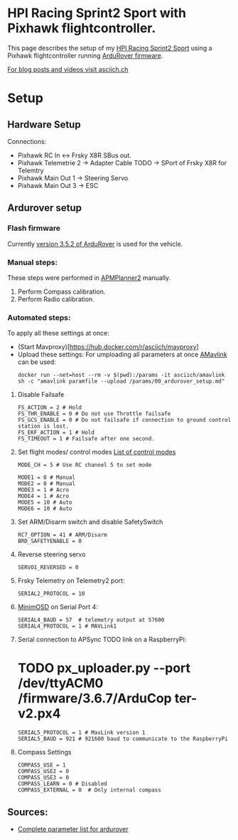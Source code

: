 # HPI Racing Sprint2 Sport with Pixhawk flightcontroller.

This page describes the setup of my [HPI Racing Sprint2 Sport](http://www.hpiracing.com/en/kit/109299)
using a Pixhawk flightcontroller running [ArduRover firmware](../firmware/ardurover/).

[For blog posts and videos visit asciich.ch](https://asciich.ch/wordpress/category/hpi-racing-sprint2-sport-mustang/)

# Setup

## Hardware Setup

Connections:

* Pixhawk RC In <-> Frsky X8R SBus out.
* Pixhawk Telemetrie 2 -> Adapter Cable TODO -> SPort of Frsky X8R for Telemtry
* Pixhawk Main Out 1 -> Steering Servo
* Pixhawk Main Out 3 -> ESC

## Ardurover setup

### Flash firmware

Currently [version 3.5.2 of ArduRover](../firmware/ardurover/3.5.2) is used for the vehicle.

### Manual steps:

These steps were performed in [APMPlanner2](https://hub.docker.com/r/asciich/apmplanner2) manually.

1. Perform Compass calibration.
1. Perform Radio calibration.


### Automated steps:

To apply all these settings at once:
* (Start Mavproxy)[https://hub.docker.com/r/asciich/mavproxy]
* Upload these settings: For umploading all parameters at once [AMavlink]() can be used:
    ```
    docker run --net=host --rm -v $(pwd):/params -it asciich/amavlink sh -c "amavlink paramfile --upload /params/00_ardurover_setup.md"
    ```

1. Disable Failsafe
    ```
    FS_ACTION = 2 # Hold
    FS_THR_ENABLE = 0 # Do not use Throttle failsafe
    FS_GCS_ENABLE = 0 # Do not failsafe if connection to ground control station is lost.
    FS_EKF_ACTION = 1 # Hold
    FS_TIMEOUT = 1 # Failsafe after one second.
    ```

1. Set flight modes/ control modes [List of control modes](http://ardupilot.org/rover/docs/rover-control-modes.html)
    ```
    MODE_CH = 5 # Use RC channel 5 to set mode

    MODE1 = 0 # Manual
    MODE2 = 0 # Manual
    MODE3 = 1 # Acro
    MODE4 = 1 # Acro
    MODE5 = 10 # Auto
    MODE6 = 10 # Auto
    ```
1. Set ARM/Disarm switch and disable SafetySwitch
    ```
    RC7_OPTION = 41 # ARM/Disarm
    BRD_SAFETYENABLE = 0
    ```
1. Reverse steering servo
    ```
    SERVO1_REVERSED = 0
    ```
1. Frsky Telemetry on Telemetry2 port:
    ```
    SERIAL2_PROTOCOL = 10
    ```
1. [MinimOSD](https://github.com/night-ghost/minimosd-extra/wiki/APM) on Serial Port 4:
    ```
    SERIAL4_BAUD = 57  # telemetry output at 57600
    SERIAL4_PROTOCOL = 1 # MAVLink1
    ```
1. Serial connection to APSync TODO link on a RaspberryPi:
    # TODO px_uploader.py --port /dev/ttyACM0 /firmware/3.6.7/ArduCop  ter-v2.px4
    ```
    SERIAL5_PROTOCOL = 1 # MavLink version 1
    SERIAL5_BAUD = 921 # 921600 baud to communicate to the RaspberryPi
    ```
1. Compass Settings
    ```
    COMPASS_USE = 1
    COMPASS_USE2 = 0
    COMPASS_USE3 = 0
    COMPASS_LEARN = 0 # Disabled
    COMPASS_EXTERNAL = 0  # Only internal compass
    ```

## Sources:

* [Complete parameter list for ardurover](http://ardupilot.org/rover/docs/parameters.html)

